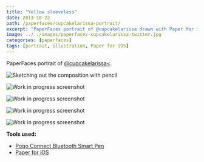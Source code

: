 ```yaml
---
title: "Yellow sleeveless"
date: 2013-10-22
path: /paperfaces/cupcakelarissa-portrait/
excerpt: "PaperFaces portrait of @cupcakelarissa drawn with Paper for iOS on an iPad."
image: ../../images/paperfaces-cupcakelarissa-twitter.jpg
categories: [paperfaces]
tags: [portrait, illustration, Paper for iOS]
---
```


PaperFaces portrait of [@cupcakelarissa<](https://twitter.com/cupcakelarissa).

![Sketching out the composition with pencil](../../images/paperfaces-cupcakelarissa-process-1-lg.jpg)

![Work in progress screenshot](../../images/paperfaces-cupcakelarissa-process-2-lg.jpg)

![Work in progress screenshot](../../images/paperfaces-cupcakelarissa-process-3-lg.jpg)

![Work in progress screenshot](../../images/paperfaces-cupcakelarissa-process-4-lg.jpg)

![Work in progress screenshot](../../images/paperfaces-cupcakelarissa-process-5-lg.jpg)

**Tools used:**

- [Pogo Connect Bluetooth Smart Pen](https://www.amazon.com/gp/product/B009K448L4/ref=as_li_ss_tl?ie=UTF8&camp=1789&creative=390957&creativeASIN=B009K448L4&linkCode=as2&tag=mademist-20)
- [Paper for iOS](https://paper.bywetransfer.com/)
